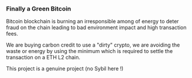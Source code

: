 ---
---
### Finally a Green Bitcoin

Bitcoin blockchain is burning an irresponsible among of energy to deter fraud on the chain
leading to bad environment impact and high transaction fees.

We are buying carbon credit to use a "dirty" crypto,
we are avoiding the waste or energy by using the minimum which is required to settle the transaction
on a ETH L2 chain.

This project is a genuine project (no Sybil here !)
